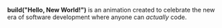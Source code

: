 **build("Hello, New World!")** is an animation created to celebrate the new era of software development where anyone can _actually_ code.




